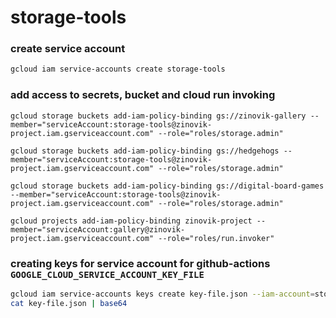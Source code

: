 # storage-tools

### create service account

```bash
gcloud iam service-accounts create storage-tools
```

### add access to secrets, bucket and cloud run invoking

```
gcloud storage buckets add-iam-policy-binding gs://zinovik-gallery --member="serviceAccount:storage-tools@zinovik-project.iam.gserviceaccount.com" --role="roles/storage.admin"

gcloud storage buckets add-iam-policy-binding gs://hedgehogs --member="serviceAccount:storage-tools@zinovik-project.iam.gserviceaccount.com" --role="roles/storage.admin"

gcloud storage buckets add-iam-policy-binding gs://digital-board-games --member="serviceAccount:storage-tools@zinovik-project.iam.gserviceaccount.com" --role="roles/storage.admin"

gcloud projects add-iam-policy-binding zinovik-project --member="serviceAccount:gallery@zinovik-project.iam.gserviceaccount.com" --role="roles/run.invoker"
```

### creating keys for service account for github-actions `GOOGLE_CLOUD_SERVICE_ACCOUNT_KEY_FILE`

```bash
gcloud iam service-accounts keys create key-file.json --iam-account=storage-tools@zinovik-project.iam.gserviceaccount.com
cat key-file.json | base64
```
